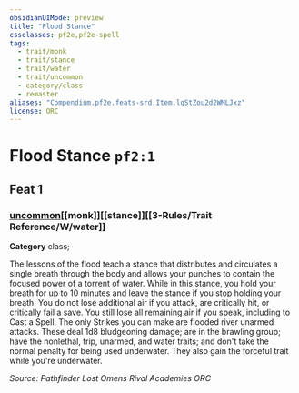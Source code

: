 ```yaml
---
obsidianUIMode: preview
title: "Flood Stance"
cssclasses: pf2e,pf2e-spell
tags:
  - trait/monk
  - trait/stance
  - trait/water
  - trait/uncommon
  - category/class
  - remaster
aliases: "Compendium.pf2e.feats-srd.Item.lqStZou2d2WMLJxz"
license: ORC
---
```

# Flood Stance `pf2:1`
## Feat 1
### [uncommon](uncommon "Uncommon Rarity Trait")[[monk]][[stance]][[3-Rules/Trait Reference/W/water]]

**Category** class; 




The lessons of the flood teach a stance that distributes and circulates a single breath through the body and allows your punches to contain the focused power of a torrent of water. While in this stance, you hold your breath for up to 10 minutes and leave the stance if you stop holding your breath. You do not lose additional air if you attack, are critically hit, or critically fail a save. You still lose all remaining air if you speak, including to Cast a Spell. The only Strikes you can make are flooded river unarmed attacks. These deal 1d8 bludgeoning damage; are in the brawling group; have the nonlethal, trip, unarmed, and water traits; and don't take the normal penalty for being used underwater. They also gain the forceful trait while you're underwater.

*Source: Pathfinder Lost Omens Rival Academies*
*ORC*